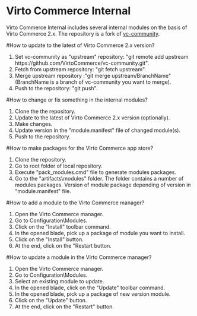 Virto Commerce Internal
============
Virto Commerce Internal includes several internal modules on the basis of Virto Commerce 2.x. 
The repository is a fork of <a href="https://github.com/VirtoCommerce/vc-community">vc-community</a>.

#How to update to the latest of Virto Commerce 2.x version?
<ol>
<li>Set vc-community as "upstream" repository: "git remote add upstream https://github.com/VirtoCommerce/vc-community.git".</li>
<li>Fetch from upstream repository: "git fetch upstream".</li>
<li>Merge upstream repository :"git merge upstream/BranchName" (BranchName  is a branch of vc-community you want to merge).</li>
<li>Push to the repository: "git push".</li>
</ol>

#How to change or fix something in the internal modules?
<ol>
<li>Clone the the repository.</li>
<li>Update to the latest of Virto Commerce 2.x version (optionally).</li>
<li>Make changes.</li>
<li>Update version in the "module.manifest" file of changed module(s).</li>
<li>Push to the repository.</li>
</ol>

#How to make packages for the Virto Commerce app store?
<ol>
<li>Clone the repository.</li>
<li>Go to root folder of local repository.</li>
<li>Execute "pack_modules.cmd" file to generate modules packages.</li>
<li>Go to the "artifacts\modules" folder. The folder contains a number of modules packages. Version of module package depending of version in "module.manifest" file.</li>
</ol>

#How to add a module to the Virto Commerce manager?
<ol>
<li>Open the Virto Commerce manager.</li>
<li>Go to Configuration\Modules.</li>
<li>Click on the "Install" toolbar command.</li>
<li>In the opened blade, pick up a package of module you want to install.</li>
<li>Click on the "Install" button.</li>
<li>At the end, click on the "Restart button.</li>
</ol>

#How to update a module in the Virto Commerce manager?
<ol>
<li>Open the Virto Commerce manager.</li>
<li>Go to Configuration\Modules.</li>
<li>Select an existing module to update.</li>
<li>In the opened blade, click on the "Update" toolbar command.</li>
<li>In the opened blade, pick up a package of new version module.</li>
<li>Click on the "Update" button.</li>
<li>At the end, click on the "Restart" button.</li>
</ol>
